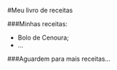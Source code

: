 #Meu livro de receitas

###Minhas receitas:
- Bolo de Cenoura;
- ...
  
###Aguardem para mais receitas...